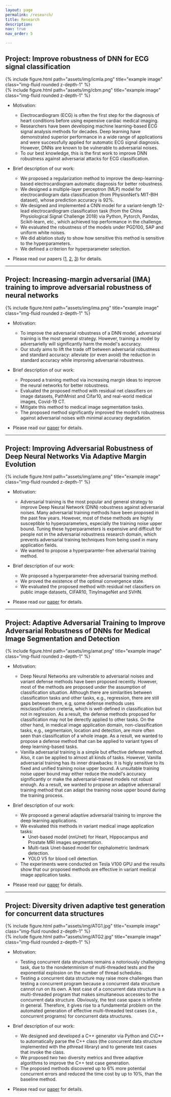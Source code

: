 ```yaml
---
layout: page
permalink: /research/
title: Research
description: 
nav: true
nav_order: 5

---
```


## Project: Improve robustness of DNN for ECG signal classification

<div class="row justify-content-sm-center">
    <div class="col-sm-4 mt-3 mt-md-0">
        {% include figure.html path="assets/img/icmla.png" title="example image" class="img-fluid rounded z-depth-1" %}
    </div>
    <div class="col-sm-4 mt-3 mt-md-0">
        {% include figure.html path="assets/img/cbm.png" title="example image" class="img-fluid rounded z-depth-1" %}
    </div>
</div>


- Motivation:

    - Electrocardiogram (ECG) is often the first step for the diagnosis of heart conditions before using expensive cardiac medical imaging.
    - Researchers have been developing machine learning-based ECG signal analysis methods for decades. Deep learning have demonstrated superior performance in a wide range of applications and were successfully applied for automatic ECG signal diagnosis. However, DNNs are known to be vulnerable to adversarial noises.
    - To our best knowledge, this is the first work to improve DNN robustness against adversarial attacks for ECG classification.

- Brief description of our work:

    -	We proposed a regularization method to improve the deep-learning-based electrocardiogram automatic diagnosis for better robustness. 
    -	We designed a multiple-layer perceptron (MLP) model for electrocardiogram data classification (from PhysionNet’s MIT-BIH dataset), whose prediction accuracy is 92%.                    
    -	We designed and implemented a CNN model for a variant-length 12-lead electrocardiogram classification task (from the China Physiological Signal Challenge 2018) via Python, Pytorch, Pandas, Scikit-learn, etc., which achieved top performance in the challenge.       
    -   We evaluated the robustness of the models under PGD100, SAP and uniform white noises. 
    -   We did ablation study to show how sensitive this method is sensitive to the hyperparameters. 
    -   We defined a criterion for hyperparameter selection.

-   Please read our papers ([1](https://www.sciencedirect.com/science/article/pii/S0010482522001378), [2](https://ieeexplore.ieee.org/abstract/document/9356227), [3](https://arxiv.org/abs/2005.09134)) for details.

___

## Project: Increasing-margin adversarial (IMA) training to improve adversarial robustness of neural networks
 {% include figure.html path="assets/img/ima.png" title="example image" class="img-fluid rounded z-depth-1" %}    

- Motivation:
    - To improve the adversarial robustness of a DNN model, adversarial training is the most general strategy. However, training a model by adversarielly will significantly harm the model's accuracy.
    - Our study aims to lift the trade off between adversarial robustness and standard accuracy: alleviate (or even avoid) the reduction in standard accuracy while improving adversarial robustness.

- Brief description of our work: 
    - Proposed a training method via increasing margin ideas to improve the neural networks for better robustness.
    - Evaluated the proposed method with residual net classifiers on image datasets, PathMnist and Cifar10, and real-world medical images, Covid-19 CT.
    - Mitigate this method to medical image segmentation tasks.
    - The proposed method significantly improved the model’s robustness against adversarial noises with minimal accuracy degradation.
- Please read our [paper](https://arxiv.org/abs/2005.09147) for details. 

---  

## Project: Improving Adversarial Robustness of Deep Neural Networks Via Adaptive Margin Evolution
 {% include figure.html path="assets/img/ame.png" title="example image" class="img-fluid rounded z-depth-1" %}  
- Motivation:
    - Adversarial training is the most popular and general strategy to improve Deep Neural Network (DNN) robustness against adversarial noises. Many adversarial training methods have been proposed in the past few years. However, most of these methods are highly susceptible to hyperparameters, especially the training noise upper bound. Tuning these hyperparameters is expensive and difficult for people not in the adversarial robustness research domain, which prevents adversarial training techniques from being used in many application fields. 
    - We wanted to propose a hyperparamter-free adversarial training method.

- Brief description of our work:                  
    - We proposed a hyperparameter-free adversarial training method.
    - We proved the existence of the optimal convergence state.
    - We evaluated the proposed method with residual net classifiers on public image datasets, CIFAR10, TinyImageNet and SVHN.
- Please read our [paper](https://papers.ssrn.com/sol3/papers.cfm?abstract_id=4342066) for details.

---            

## Project:  Adaptive Adversarial Training to Improve Adversarial Robustness of DNNs for Medical Image Segmentation and Detection

{% include figure.html path="assets/img/amat.png" title="example image" class="img-fluid rounded z-depth-1" %}

- Motivation:
    -   Deep Neural Networks are vulnerable to adversarial noises and variant defense methods have been proposed recently. However, most of the methods are proposed under the assumption of classification situation. Although there are similarities between classification tasks and other tasks, e.g., regression, there are still gaps between them, e.g, some defense methods uses misclassification creteria, which is well-defined in classification but not in regression. As a result, the defense methods proposed for classification may not be derectly applied to other tasks. On the other hand, in medical image application domain, non-classification tasks, e.g., segmentaion, location and detection, are more often seen than classification of a whole image. As a result, we wanted to propose a defense method that can be applied to variant types of deep learning-based tasks. 
    -   Vanilla adversarial training is a simple but effective defense method. Also, it can be applied to almost all kinds of tasks. However, Vanilla adversarial training has its inner drawbacks: it is higly sensitive to its fixed and unified training noise upper bound. A unsuitable training noise upper bound may either reduce the model's accuracy significantly or make the adversarial-trained models not robust enough. As a result, we wanted to propose an adaptive adversarail training method that can adapt the training noise upper bound during the training process.

- Brief description of our work:
    -	We proposed a general adaptive adversarial training to improve the deep learning applications.
    -   We evaluated this methods in variant medical image application tasks:
        -	Unet-based model (nnUnet) for Heart, Hippocampus and Prostate MRI images segmentation.
        -	Multi-task Unet-based model for cephalometric landmark detection.
        -	YOLO V5 for blood cell detection.
    -	The experiments were conducted on Tesla V100 GPU and the results show that our proposed methods are effective in variant medical image application tasks.

-   Please read our [paper](https://arxiv.org/abs/2206.01736) for details.

___

## Project: Diversity driven adaptive test generation for concurrent data structures

<div class="row justify-content-sm-center">
    <div class="col-sm-4 mt-3 mt-md-0">
        {% include figure.html path="assets/img/ATG1.jpg" title="example image" class="img-fluid rounded z-depth-1" %}
    </div>
    <div class="col-sm-4 mt-3 mt-md-0">
        {% include figure.html path="assets/img/ATG2.jpg" title="example image" class="img-fluid rounded z-depth-1" %}
    </div>
</div>

- Motivation:
    - Testing concurrent data structures remains a notoriously challenging task, due to the nondeterminism of multi-threaded tests and the exponential explosion on the number of thread schedules.
    - Testing a concurrent data structure may raise more challenges than testing a concurrent program because a concurrent data structure cannot run on its own. A test case of a concurrent data structure is a multi-threaded program that makes simultaneous accesses to the concurrent data structure. Obviously, the test case space is infinite in general. Therefore, it gives rise to a fundamental problem on the automated generation of effective multi-threaded test cases (i.e., concurrent programs) for concurrent data structures.

- Brief description of our work:
    -	We designed and developed a C++ generator via Python and C\C++ to automatically parse the C++ class (the concurrent data structure implemented with the pthread library) and to generate test cases that invoke the class. 
    -	We proposed two two diversity metrics and three adaptive algorithms to improve the C++ test case generation.
    -   The proposed methods discovered up to 6% more potential concurrent errors and reduced the time cost by up to 10%, than the baseline method.

-   Please read our [paper](https://www.sciencedirect.com/science/article/pii/S0950584918301356) for details.




